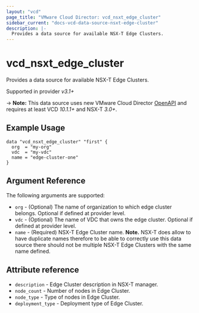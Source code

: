 ```yaml
---
layout: "vcd"
page_title: "VMware Cloud Director: vcd_nsxt_edge_cluster"
sidebar_current: "docs-vcd-data-source-nsxt-edge-cluster"
description: |-
  Provides a data source for available NSX-T Edge Clusters.
---
```


# vcd\_nsxt\_edge\_cluster

Provides a data source for available NSX-T Edge Clusters.

Supported in provider *v3.1+*

-> **Note:** This data source uses new VMware Cloud Director
[OpenAPI](https://code.vmware.com/docs/11982/getting-started-with-vmware-cloud-director-openapi) and
requires at least VCD *10.1.1+* and NSX-T *3.0+*.

## Example Usage 

```hcl
data "vcd_nsxt_edge_cluster" "first" {
  org  = "my-org"
  vdc  = "my-vdc"
  name = "edge-cluster-one"
}
```


## Argument Reference

The following arguments are supported:

* `org` - (Optional) The name of organization to which edge cluster belongs. Optional if defined at provider level.
* `vdc` - (Optional) The name of VDC that owns the edge cluster. Optional if defined at provider level.
* `name` - (Required) NSX-T Edge Cluster name. **Note.** NSX-T does allow to have duplicate names therefore to be able
to correctly use this data source there should not be multiple NSX-T Edge Clusters with the same name defined.

## Attribute reference

* `description` - Edge Cluster description in NSX-T manager.
* `node_count` - Number of nodes in Edge Cluster.
* `node_type` - Type of nodes in Edge Cluster.
* `deployment_type` - Deployment type of Edge Cluster.
